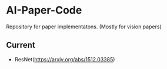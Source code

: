 # AI-Paper-Code

Repository for paper implementatons.
(Mostly for vision papers) 

## **Current**
- ResNet(https://arxiv.org/abs/1512.03385)

